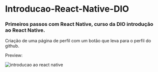 # Introducao-React-Native-DIO
### Primeiros passos com React Native, curso da DIO introdução ao React Native. 
Criação de uma página de perfil com um botão que leva para o perfil do github.

Preview:

![introducao ao react native](https://github.com/jefflovis/Introducao-React-Native-DIO/blob/main/Introdu%C3%A7%C3%A3o%20a%20React%20Native.gif)
